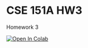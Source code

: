 # CSE 151A HW3

Homework 3

<a target="_blank" href="https://github.com/rijanowitz/cse151a-hw3/blob/main/Clustering_and_Dimensional_Reduction.ipynb">
  <img src="https://colab.research.google.com/assets/colab-badge.svg" alt="Open In Colab"/>
</a>
